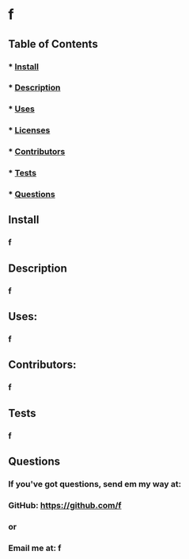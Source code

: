 
  ##  
  ### 

  # f

  ## Table of Contents
  
  ### * [Install](#install)
  ### * [Description](#description)
  ### * [Uses](#uses)
  ### * [Licenses](#licenses)
  ### * [Contributors](#contributors)
  ### * [Tests](#tests)
  ### * [Questions](#questions)

  ## Install
  ### f

  ## Description
  ### f

  ## Uses:
  ### f

  ## Contributors:
  ### f

  ## Tests
  ### f

  ## Questions
  ### If you've got questions, send em my way at:
  ### GitHub: https://github.com/f
  ### or
  ### Email me at: f
